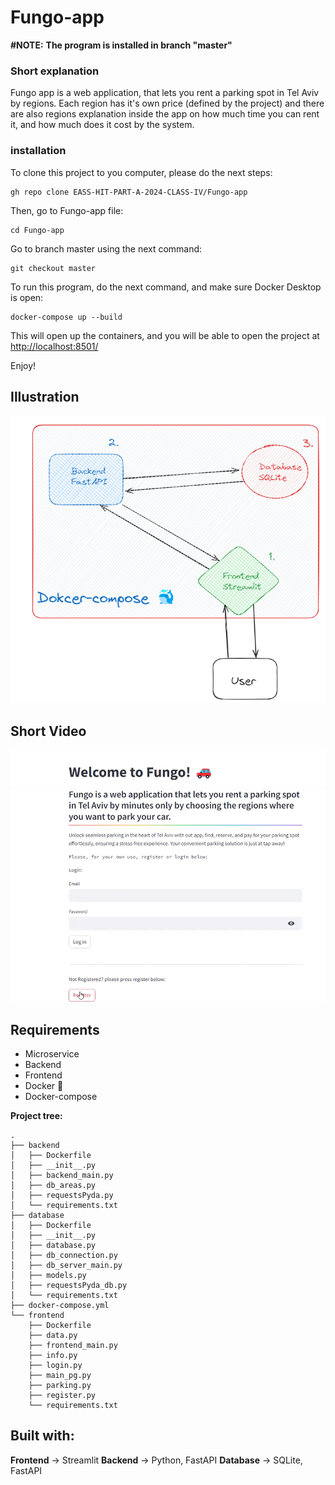 # Fungo-app

**#NOTE:**
**The program is installed in branch "master"**

### Short explanation
Fungo app is a web application, that lets you rent a parking spot in Tel Aviv by regions.
Each region has it's own price (defined by the project) and there are also regions explanation inside the app
on how much time you can rent it, and how much does it cost by the system.

### installation
To clone this project to you computer, please do the next steps:
```
gh repo clone EASS-HIT-PART-A-2024-CLASS-IV/Fungo-app
```
Then, go to Fungo-app file:
```
cd Fungo-app
```
Go to branch master using the next command:
```
git checkout master
```
To run this program, do the next command, and make sure Docker Desktop is open:
```
docker-compose up --build
```
This will open up the containers, and you will be able to open the project at [http://localhost:8501/
](http://localhost:8501/)

Enjoy!

## Illustration

![](projectIllustration.png)

## Short Video

[![IMAGE_ALT](Thumbnail.png)](https://youtu.be/ruA3-FkaJJ4)

## Requirements
* Microservice
* Backend
* Frontend
* Docker 🐳
* Docker-compose 

**Project tree:**
```
.
├── backend
│   ├── Dockerfile
│   ├── __init__.py
│   ├── backend_main.py
│   ├── db_areas.py
│   ├── requestsPyda.py
│   └── requirements.txt
├── database
│   ├── Dockerfile
│   ├── __init__.py
│   ├── database.py
│   ├── db_connection.py
│   ├── db_server_main.py
│   ├── models.py
│   ├── requestsPyda_db.py
│   └── requirements.txt
├── docker-compose.yml
└── frontend
    ├── Dockerfile
    ├── data.py
    ├── frontend_main.py
    ├── info.py
    ├── login.py
    ├── main_pg.py
    ├── parking.py
    ├── register.py
    └── requirements.txt
```

## Built with:
**Frontend** -> Streamlit
**Backend** -> Python, FastAPI
**Database** -> SQLite, FastAPI